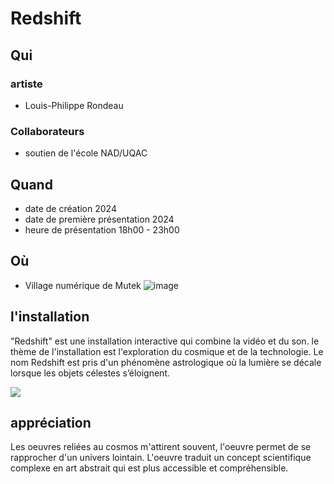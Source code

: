 # Redshift

## Qui

  ### artiste
  - Louis-Philippe Rondeau

  ### Collaborateurs
  - soutien de l'école NAD/UQAC

## Quand
  - date de création 2024
  - date de première présentation 2024
  - heure de présentation 18h00 - 23h00

## Où
  - Village numérique de Mutek
![image](https://github.com/user-attachments/assets/532e67c0-0acc-4505-ab53-b6c67e703a50)


## l'installation
"Redshift" est une installation interactive qui combine la vidéo et du son. le thème de l'installation est l'exploration du cosmique et de la technologie. Le nom Redshift est pris d'un phénomène astrologique où la lumière se décale lorsque les objets célestes s’éloignent.

![](https://i0.wp.com/patenteux.com/wp/wp-content/uploads/2024/08/PXL_20240823_002721177-copie-scaled.jpg?resize=1024%2C734)

## appréciation

Les oeuvres reliées au cosmos m'attirent souvent, l'oeuvre permet de se rapprocher d'un univers lointain. L'oeuvre traduit un concept scientifique complexe en art abstrait qui est plus accessible et compréhensible.

